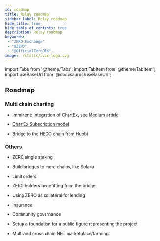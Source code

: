 ```yaml
---
id: roadmap
title: Relay roadmap
sidebar_label: Relay roadmap
hide_title: true
hide_table_of_contents: true
description: Relay roadmap
keywords:
 - "ZERO Exchange"
 - "$ZERO"
 - "@OfficialZeroDEX"
image:  /static/avax-logo.svg
---
```


import Tabs from '@theme/Tabs';
import TabItem from '@theme/TabItem';
import useBaseUrl from '@docusaurus/useBaseUrl';

## Roadmap

### Multi chain charting
* Imminent: Integration of ChartEx, see [Medium article](https://medium.com/@OfficialZeroDex/chartex-brings-omnichain-charting-to-0-exchange-9ca040298029)

* [ChartEx Subscription model](https://chartexpro.medium.com/new-economic-model-subscription-updates-1a9c34b731be)
* Bridge to the HECO chain from Huobi


### Others
* ZERO single staking

* Build bridges to more chains, like Solana

* Limit orders

* ZERO holders benefitting from the bridge 

* Using ZERO as collateral for lending

* Insurance

* Community governance

* Setup a foundation for a public figure representing the project

* Multi and cross chain NFT marketplace/farming
